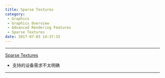 ```yaml
---
title: Sparse Textures
category:
 - Graphics
 - Graphics Overview
 - Advanced Rendering Features
 - Sparse Textures
date: 2017-07-03 14:37:33
---
```


___

[Sparse Textures](https://docs.unity3d.com/Manual/SparseTextures.html)

- 支持的设备需求不太明确

___
